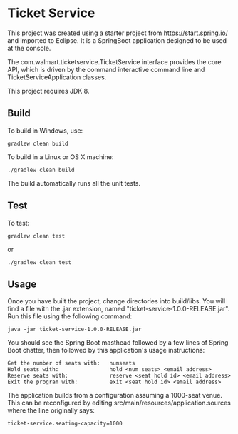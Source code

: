 # Ticket Service

This project was created using a starter project from https://start.spring.io/ and imported to Eclipse.  It is a SpringBoot application designed to be used at the console.

The com.walmart.ticketservice.TicketService interface provides the core API, which is driven by the command interactive command line and TicketServiceApplication classes.

This project requires JDK 8.

## Build

To build in Windows, use:
```
gradlew clean build
```
To build in a Linux or OS X machine:
```
./gradlew clean build
```
The build automatically runs all the unit tests.

## Test

To test:
```
gradlew clean test
```
or
```
./gradlew clean test
```

## Usage

Once you have built the project, change directories into build/libs.  You will find a file with the .jar extension, named "ticket-service-1.0.0-RELEASE.jar".  Run this file using the following command:
```
java -jar ticket-service-1.0.0-RELEASE.jar
```
You should see the Spring Boot masthead followed by a few lines of Spring Boot chatter, then followed by this application's usage instructions:
```
Get the number of seats with: 	numseats
Hold seats with: 				hold <num seats> <email address>
Reserve seats with: 			reserve <seat hold id> <email address>
Exit the program with: 			exit <seat hold id> <email address>
```
The application builds from a configuration assuming a 1000-seat venue.  This can be reconfigured by editing src/main/resources/application.sources where the line originally says:
```
ticket-service.seating-capacity=1000
```
